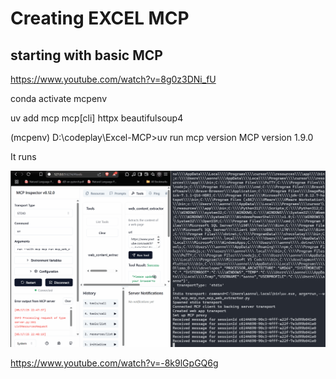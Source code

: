# Creating EXCEL MCP

## starting with basic MCP

https://www.youtube.com/watch?v=8g0z3DNi_fU

conda activate mcpenv

uv add mcp mcp[cli] httpx beautifulsoup4

(mcpenv) D:\codeplay\Excel-MCP>uv run mcp version
MCP version 1.9.0

It runs

![](mcp.gif)

https://www.youtube.com/watch?v=-8k9lGpGQ6g





